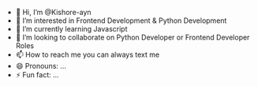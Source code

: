 - 👋 Hi, I’m @Kishore-ayn
- 👀 I’m interested in Frontend Development & Python Development
- 🌱 I’m currently learning Javascript
- 💞️ I’m looking to collaborate on Python Developer or Frontend Developer Roles
- 📫 How to reach me you can always text me 
- 😄 Pronouns: ...
- ⚡ Fun fact: ...

<!---
Kishore-ayn/Kishore-ayn is a ✨ special ✨ repository because its `README.md` (this file) appears on your GitHub profile.
You can click the Preview link to take a look at your changes.
--->
